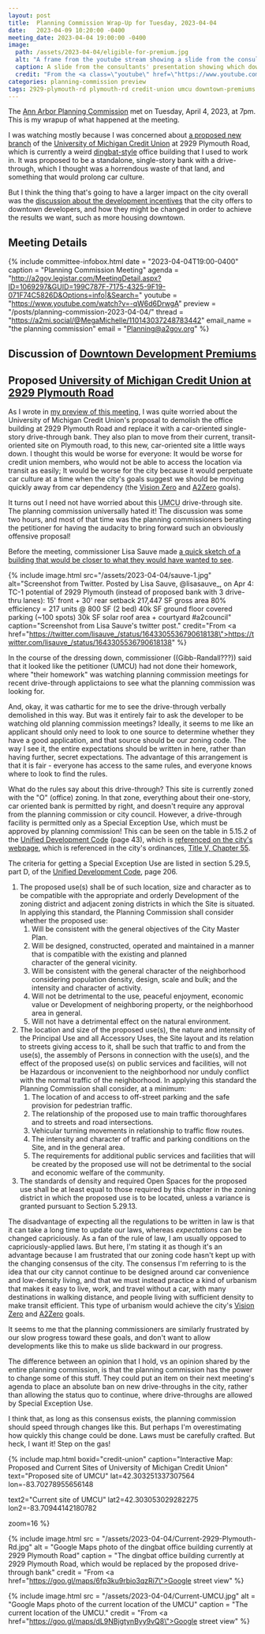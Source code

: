 ```yaml
---
layout: post
title:  Planning Commission Wrap-Up for Tuesday, 2023-04-04
date:   2023-04-09 10:20:00 -0400
meeting_date: 2023-04-04 19:00:00 -0400
image:
  path: /assets/2023-04-04/eligible-for-premium.jpg
  alt: "A frame from the youtube stream showing a slide from the consultants' presentation.  On the slide is a map of downtown, with the parcels highlighted in these colors:  Green = \"Eligible for density premiums\".  Grey = \"Developed in the last 15 years*\".  Then, the ineligible parcels are divided into different City Zoning Districts.  Dark orange = \"D1 - Downtown Core\".  D2 = \"Downtown Interface\".  It looks like only about half the parcels are green - eligible for density premiums.  The note on \"Developed in the last 15 years*\" says \"* The development sites and parcels shown on this map are based on a preliminary list of all projects that the City has approved from 2008 to the present.  The map may not identify all of the parcels associated with a given project, and some projects are not shown.\"  Because this is cropped from a screenshot from the livestream, we can also see the caption at the bottom of the screen, \"10-a UDC Premiums Discussion\", and about half the city's seal is shown."
  caption: A slide from the consultants' presentation showing which downtown parcels are eligible for density premiums vs not eligible.
  credit: "From the <a class=\"youtube\" href=\"https://www.youtube.com/watch?v=-qW6d6DrwgA\">Youtube stream</a>"
categories: planning-commission preview
tags: 2929-plymouth-rd plymouth-rd credit-union umcu downtown-premiums
---
```



<span class="h-event">The <span class="p-name">[Ann Arbor Planning Commission](https://www.a2gov.org/departments/planning/development-review/Pages/CityPlanningCommission.aspx) met</span> on <time class="dt-start" datetime="2023-04-04T19:00-0400">Tuesday, April 4, 2023, at 7pm</time>.</span>  This is my wrapup of what happened at the meeting.

I was watching mostly because I was concerned about [a proposed new branch](#proposed-university-of-michigan-credit-union-at-2929-plymouth-road) of the [University of Michigan Credit Union](https://umcu.org/) at 2929 Plymouth Road, which is currently a weird [dingbat-style](https://en.wikipedia.org/wiki/Dingbat_%28building%29) office building that I used to work in.  It was proposed to be a standalone, single-story bank with a drive-through, which I thought was a horrendous waste of that land, and something that would prolong car culture.

But I think the thing that's going to have a larger impact on the city overall was the [discussion about the development incentives](#discussion-of-downtown-development-premiums) that the city offers to downtown developers, and how they might be changed in order to achieve the results we want, such as more housing downtown.

<!--more-->

## Meeting Details

{% include committee-infobox.html 
  date    = "2023-04-04T19:00-0400"
  caption = "Planning Commission Meeting"
  agenda  = "http://a2gov.legistar.com/MeetingDetail.aspx?ID=1069297&GUID=199C787F-7175-4325-9F19-071F74C5826D&Options=info|&Search="
  youtube = "https://www.youtube.com/watch?v=-qW6d6DrwgA"
  preview = "/posts/planning-commission-2023-04-04/"
  thread  = "https://a2mi.social/@MegaMichelle/110143037248783442"
  email_name = "the planning commission"
  email   = "Planning@a2gov.org"
%}

## Discussion of [Downtown Development Premiums](http://a2gov.legistar.com/LegislationDetail.aspx?ID=6114881&GUID=C4DDDE5C-FF45-4A5E-B851-0D2815506809&Options=&Search=)


## Proposed [University of Michigan Credit Union at 2929 Plymouth Road](http://a2gov.legistar.com/LegislationDetail.aspx?ID=6027309&GUID=E23F61D0-A17F-4065-B240-E3A3F88CCA78&Options=&Search=)

As I wrote in [my preview of this meeting](/posts/planning-commission-2023-04-04/#proposed-university-of-michigan-credit-union-at-2929-plymouth-road), I was quite worried about the University of Michigan Credit Union's proposal to demolish the office building at 2929 Plymouth Road and replace it with a car-oriented single-story drive-through bank.  They also plan to move from their current, transit-oriented site on Plymouth road, to this new, car-oriented site a little ways down.  I thought this would be worse for everyone:  It would be worse for credit union members, who would not be able to access the location via transit as easily; It would be worse for the city because it would perpetuate car culture at a time when the city's goals suggest we should be moving quickly away from car dependency (the [Vision Zero](https://www.a2gov.org/departments/engineering/Pages/Ann-Arbor-Moving-Together-Towards-Vision-Zero.aspx) and [A2Zero](https://www.a2gov.org/departments/sustainability/Carbon-Neutrality/Pages/default.aspx) goals).

It turns out I need not have worried about this <abbr title="University of Michigan Credit Union">UMCU</abbr> drive-through site.  The planning commission universally hated it!  The discussion was some two hours, and most of that time was the planning commissioners berating the petitioner for having the audacity to bring forward such an obviously offensive proposal!

Before the meeting, commissioner Lisa Sauve made [a quick sketch of a building that would be closer to what they would have wanted to see](https://twitter.com/lisauve_/status/1643305536790618138).

{% include image.html
  src="/assets/2023-04-04/sauve-1.jpg"
  alt="Screenshot from Twitter.  Posted by Lisa Sauve, @lisasauve_, on Apr 4: TC-1 potential of 2929 Plymouth (instead of proposed bank with 3 drive-thru lanes):
15' front + 30' rear setback
217,447 SF gross area
80% efficiency = 217 units @ 800 SF (2 bed)
40k SF ground floor covered parking (~100 spots)
30k SF solar roof area + courtyard #a2council"
  caption="Screenshot from Lisa Sauve's twitter post."
  credit="From <a href=\"https://twitter.com/lisauve_/status/1643305536790618138\">https://twitter.com/lisauve_/status/1643305536790618138</a>"
%}

In the course of the dressing down, commissioner ((Gibb-Randall???)) said that it looked like the petitioner (UMCU) had not done their homework, where "their homework" was watching planning commission meetings for recent drive-through applictaions to see what the planning commission was looking for.

And, okay, it was cathartic for me to see the drive-through verbally demolished in this way.  But was it entirely fair to ask the developer to be watching old planning commission meetings?  Ideally, it seems to me like an applicant should only need to look to one source to determine whether they have a good application, and that source should be our zoning code.  The way I see it, the entire expectations should be written in here, rather than having further, secret expectations.  The advantage of this arrangement is that it is fair - everyone has access to the same rules, and everyone knows where to look to find the rules.

What do the rules say about this drive-through?  This site is currently zoned with the "O" (office) zoning.  In that zone, everything about their one-story, car oriented bank is permitted by right, and doesn't require any approval from the planning commission or city council.  However, a drive-through facility is permitted only as a Special Exception Use, which must be approved by planning commission!  This can be seen on the table in 5.15.2 of the [Unified Development Code](https://www.a2gov.org/departments/planning/Documents/UDC%20Edition%208%202-26-2023.pdf) (page 43), which is [referenced on the city's webpage](https://www.a2gov.org/departments/planning/Pages/Unified%20Development%20Code.aspx), which is referenced in the city's ordinances, [Title V, Chapter 55](https://library.municode.com/mi/ann_arbor/codes/code_of_ordinances?nodeId=TITVZOPL).

The criteria for getting a Special Exception Use are listed in section 5.29.5, part D, of the [Unified Development Code](https://www.a2gov.org/departments/planning/Documents/UDC%20Edition%208%202-26-2023.pdf), page 206.

<div class="collapseblock" 
  data-uncollapse="Read the criteria for a Special Exception Use"
  data-collapse="Hide this section">
<ol>
<li>The proposed use(s) shall be of such location, size and character as to be compatible with the appropriate and orderly Development of the zoning district and adjacent zoning districts in which the Site is situated. In applying this standard, the Planning Commission shall consider whether the proposed use:
  <ol class="lettered-lower-case">
  <li>Will be consistent with the general objectives of the City Master Plan.</li>
  <li>Will be designed, constructed, operated and maintained in a manner that is compatible with the existing and planned</li>
character of the general vicinity.</li>
  <li>Will be consistent with the general character of the neighborhood considering population density, design, scale and bulk; and the intensity and character of activity.</li>
  <li>Will not be detrimental to the use, peaceful enjoyment, economic value or Development of neighboring property, or the neighborhood area in general.</li>
  <li>Will not have a detrimental effect on the natural environment.</li>
  </ol></li>
<li>The location and size of the proposed use(s), the nature and intensity of the Principal Use and all Accessory Uses, the Site layout and its relation to streets giving access to it, shall be such that traffic to and from the use(s), the assembly of Persons in connection with the use(s), and the effect of the proposed use(s) on public services and facilities, will not be Hazardous or inconvenient to the neighborhood nor unduly conflict with the normal traffic of the neighborhood. In applying this standard the Planning Commission shall consider, at a minimum:
  <ol class="lettered-lower-case">
  <li>The location of and access to off-street parking and the safe provision for pedestrian traffic.</li>
  <li>The relationship of the proposed use to main traffic thoroughfares and to streets and road intersections.</li>
  <li>Vehicular turning movements in relationship to traffic flow routes.</li>
  <li>The intensity and character of traffic and parking conditions on the Site, and in the general area.</li>
  <li>The requirements for additional public services and facilities that will be created by the proposed use will not be detrimental to the social and economic welfare of the community.</li>
  </ol></li>
<li>The standards of density and required Open Spaces for the proposed use shall be at least equal to those required by this chapter in the zoning district in which the proposed use is to be located, unless a variance is granted pursuant to Section 5.29.13.</li>
</ol>
</div>
  

The disadvantage of expecting all the regulations to be written in law is that it can take a long time to update our laws, whereas *expectations* can be changed capriciously.  As a fan of the rule of law, I am usually opposed to capriciously-applied laws.  But here, I'm stating it as though it's an advantage because I am frustrated that our zoning code hasn't kept up with the changing consensus of the city.  The consensus I'm referring to is the idea that our city cannot continue to be designed around car convenience and low-density living, and that we must instead practice a kind of urbanism that makes it easy to live, work, and travel without a car, with many destinations in walking distance, and people living with sufficient density to make transit efficient.  This type of urbanism would achieve the city's [Vision Zero](https://www.a2gov.org/departments/engineering/Pages/Ann-Arbor-Moving-Together-Towards-Vision-Zero.aspx) and [A2Zero](https://www.a2gov.org/departments/sustainability/Carbon-Neutrality/Pages/default.aspx) goals.

It seems to me that the planning commissioners are similarly frustrated by our slow progress toward these goals, and don't want to allow developments like this to make us slide backward in our progress.

The difference between an opinion that I hold, vs an opinion shared by the entire planning commission, is that the planning commission has the power to change some of this stuff.  They could put an item on their next meeting's agenda to place an absolute ban on new drive-throughs in the city, rather than allowing the status quo to continue, where drive-throughs are allowed by Special Exception Use.

I think that, as long as this consensus exists, the planning commission should speed through changes like this.  But perhaps I'm overestimating how quickly this change could be done.  Laws must be carefully crafted.  But heck, I want it!  Step on the gas!


{% include map.html boxid="credit-union" 
  caption="Interactive Map: Proposed and Current Sites of University of Michigan Credit Union" 
  text="Proposed site of UMCU" 
  lat=42.303251337307564
  lon=-83.70278955656148

  text2="Current site of UMCU"
  lat2=42.303053029282275
  lon2=-83.70944142180782
  
  zoom=16
%}

{% include image.html 
  src     = "/assets/2023-04-04/Current-2929-Plymouth-Rd.jpg"
  alt     = "Google Maps photo of the dingbat office building currently at 2929 Plymouth Road"
  caption = "The dingbat office building currently at 2929 Plymouth Road, which would be replaced by the proposed drive-through bank"
  credit  = "From <a href=\"https://goo.gl/maps/6fp3ku9rbio3qzRi7\">Google street view</a>"
%}

{% include image.html 
  src     = "/assets/2023-04-04/Current-UMCU.jpg"
  alt     = "Google Maps photo of the current location of the UMCU"
  caption = "The current location of the UMCU."
  credit  = "From <a href=\"https://goo.gl/maps/dL9NBjgtynByy9vQ8\">Google street view</a>"
%}
